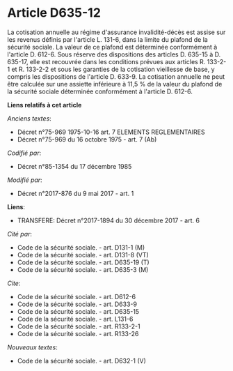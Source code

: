 # Article D635-12

La cotisation annuelle au régime d'assurance invalidité-décès est assise sur les revenus définis par l'article L. 131-6, dans
la limite du plafond de la sécurité sociale. La valeur de ce plafond est déterminée conformément à l'article D. 612-6. Sous
réserve des dispositions des articles D. 635-15 à D. 635-17, elle est recouvrée dans les conditions prévues aux articles R.
133-2-1 et R. 133-2-2 et sous les garanties de la cotisation vieillesse de base, y compris les dispositions de l'article D.
633-9. La cotisation annuelle ne peut être calculée sur une assiette inférieure à 11,5 % de la valeur du plafond de la
sécurité sociale déterminée conformément à l'article D. 612-6.

**Liens relatifs à cet article**

_Anciens textes_:

  - Décret n°75-969 1975-10-16 art. 7 ELEMENTS REGLEMENTAIRES
  - Décret n°75-969 du 16 octobre 1975 - art. 7 (Ab)

_Codifié par_:

  - Décret n°85-1354 du 17 décembre 1985

_Modifié par_:

  - Décret n°2017-876 du 9 mai 2017 - art. 1

**Liens**:

  - TRANSFERE: Décret n°2017-1894 du 30 décembre 2017 - art. 6

_Cité par_:

  - Code de la sécurité sociale. - art. D131-1 (M)
  - Code de la sécurité sociale. - art. D131-8 (VT)
  - Code de la sécurité sociale. - art. D635-19 (T)
  - Code de la sécurité sociale. - art. D635-3 (M)

_Cite_:

  - Code de la sécurité sociale. - art. D612-6
  - Code de la sécurité sociale. - art. D633-9
  - Code de la sécurité sociale. - art. D635-15
  - Code de la sécurité sociale. - art. L131-6
  - Code de la sécurité sociale. - art. R133-2-1
  - Code de la sécurité sociale. - art. R133-26

_Nouveaux textes_:

  - Code de la sécurité sociale. - art. D632-1 (V)
